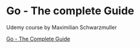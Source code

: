 # Go - The complete Guide

Udemy course by Maximilian Schwarzmuller

[Go - The Complete Guide](https://www.udemy.com/course/go-the-complete-guide/)